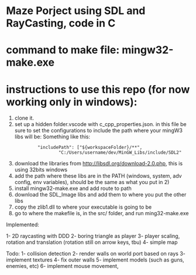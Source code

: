 # Maze Porject using SDL and RayCasting, code in C


# command to make file: mingw32-make.exe

# instructions to use this repo (for now working only in windows):

1) clone it.
2) set up a hidden folder.vscode with c_cpp_properties.json. in this file be sure to set the configurations to include
the path where your mingW3 libs will be:
    Something like this:
```
            "includePath": ["${workspaceFolder}/**",
                    "C:/Users/username/dev/MinGW_Libs/include/SDL2"
``` 
3) download the libraries from http://libsdl.org/download-2.0.php, this is using 32bits windows
4) add the path where these libs are in the PATH (windows, system, adv config, env variables), should be the same as what you put in 2)
5) install mingw32-make.exe and add route to path
6) download the SDL_Image libs and add them to where you put the other libs
7) copy the zlib1.dll to where your executable is going to be
8) go to where the makefile is, in the src/ folder, and run ming32-make.exe

Implemented:

1- 2D raycasting with DDD
2- boring triangle as player
3- player scaling, rotation and translation (rotation still on arrow keys, tbu)
4- simple map

Todo:
1- collision detection
2- render walls on world port based on rays
3- implement textures
4- fix outer walls
5- implement models (such as guns, enemies, etc)
6- implement mouse movement,  
